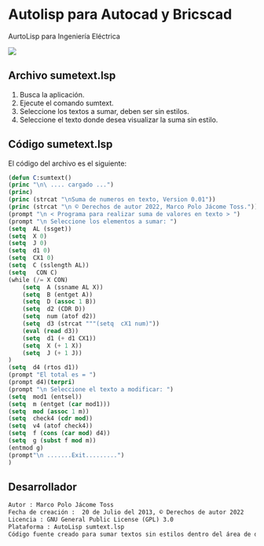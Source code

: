 # Autolisp para Autocad y Bricscad

AurtoLisp para Ingeniería Eléctrica

<img src="https://i.ibb.co/SP9Zzyt/sumtext.gif"/>

## Archivo sumetext.lsp
1. Busca la aplicación.
2. Ejecute el comando sumtext.
3. Seleccione los textos a sumar, deben ser sin estilos.
4. Seleccione el texto donde desea visualizar la suma sin estilo.


## Código sumetext.lsp

El código del archivo es el siguiente:

```lisp
(defun C:sumtext()
(princ "\n\ .... cargado ...")
(princ)
(princ (strcat "\nSuma de numeros en texto, Version 0.01"))
(princ (strcat "\n © Derechos de autor 2022, Marco Polo Jácome Toss."))
(prompt "\n < Programa para realizar suma de valores en texto > ")
(prompt "\n Seleccione los elementos a sumar: ")
(setq  AL (ssget))
(setq  X 0)
(setq  J 0)
(setq  d1 0)
(setq  CX1 0)
(setq  C (sslength AL))
(setq   CON C)
(while (/= X CON)
	(setq  A (ssname AL X))
	(setq  B (entget A))
	(setq  D (assoc 1 B))
	(setq  d2 (CDR D))
	(setq  num (atof d2))
	(setq  d3 (strcat """(setq  cX1 num)"))
	(eval (read d3))
	(setq  d1 (+ d1 CX1))
	(setq  X (+ 1 X))
	(setq  J (+ 1 J))
)
(setq  d4 (rtos d1))
(prompt "El total es = ")
(prompt d4)(terpri)
(prompt "\n Seleccione el texto a modificar: ")
(setq  mod1 (entsel))
(setq  m (entget (car mod1)))
(setq  mod (assoc 1 m))
(setq  check4 (cdr mod))
(setq  v4 (atof check4))
(setq  f (cons (car mod) d4))
(setq  g (subst f mod m))
(entmod g)
(prompt"\n .......Exit.........")
)

```

## Desarrollador

```tex
Autor : Marco Polo Jácome Toss	
Fecha de creación :  20 de Julio del 2013, © Derechos de autor 2022
Licencia : GNU General Public License (GPL) 3.0
Plataforma : AutoLisp sumtext.lsp
Código fuente creado para sumar textos sin estilos dentro del área de dibujo de AutoCAD y Bricscad
```
